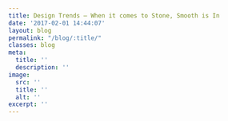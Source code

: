 ```yaml
---
title: Design Trends – When it comes to Stone, Smooth is In
date: '2017-02-01 14:44:07'
layout: blog
permalink: "/blog/:title/"
classes: blog
meta:
  title: ''
  description: ''
image:
  src: ''
  title: ''
  alt: ''
excerpt: ''
---
```

